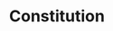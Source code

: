 ---
title: Constitution
longTitle: 'Constitution'
tags:
- gccommon
french:
- "[[Constitution]]"
relatedTerm:
- "[[Constitutional law]]"
usedFor:
- "[[Constitution act]]"
- "[[Constitutional accord]]"
- "[[Constitutional negotiations]]"
- "[[Constitutional reform]]"
---